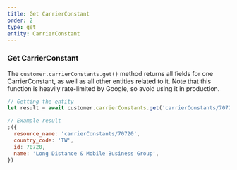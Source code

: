 ```yaml
---
title: Get CarrierConstant
order: 2
type: get
entity: CarrierConstant
---
```


### Get CarrierConstant

The `customer.carrierConstants.get()` method returns all fields for one CarrierConstant, as well as all other entities related to it. Note that this function is heavily rate-limited by Google, so avoid using it in production.

```javascript
// Getting the entity
let result = await customer.carrierConstants.get('carrierConstants/70720')
```

```javascript
// Example result
;({
  resource_name: 'carrierConstants/70720',
  country_code: 'TW',
  id: 70720,
  name: 'Long Distance & Mobile Business Group',
})
```
